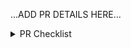 <!--
Thank you for your contribution! 🎉

Please be sure to go over the PR CHECKLIST below before posting your PR to make sure we all think of "everything". :)
-->

...ADD PR DETAILS HERE...

<details>
<summary>PR Checklist</summary>
<br/>

__Please leave this checklist in your PR.__

- Source changes maintain stated browser compatibility.
- Includes updated docs demo bundle if source/docs code was changed (run `yarn demo-bundle` in your branch and include the `/docs/demo-bundle.js` file that gets generated in your PR).
- Issue being fixed is referenced.
- Unit test coverage added/updated.
- E2E (i.e. demos) test coverage added/updated.
  - ⚠️ Non-covered demos (look for `IS_CYPRESS_ENV === ''` [here](https://github.com/focus-trap/focus-trap/blob/master/docs/js/index.js), as well as `in-open-shadow-dom.js` that can't be fully tested in Cypress) __manually__ verified.
- Typings added/updated.
- README updated (API changes, instructions, etc.).
- Changes to dependencies explained.
- Changeset added (run `yarn changeset` locally to add one, and follow the prompts).
  - EXCEPTION: A Changeset is not required if the change does not affect any of the source files that produce the package bundle. For example, tooling changes, test updates, or a new dev-only dependency to run tests more efficiently should not have a Changeset since it will not affect package consumers.

</details>
